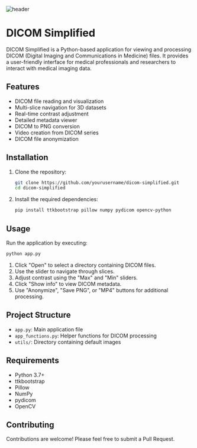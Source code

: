 ![header](https://capsule-render.vercel.app/api?type=venom&height=300&color=gradient&text=DICOMS%20Simplified&textBg=false&reversal=false&animation=twinkling)

# DICOM Simplified

DICOM Simplified is a Python-based application for viewing and processing DICOM (Digital Imaging and Communications in Medicine) files. It provides a user-friendly interface for medical professionals and researchers to interact with medical imaging data.

## Features

- DICOM file reading and visualization
- Multi-slice navigation for 3D datasets
- Real-time contrast adjustment
- Detailed metadata viewer
- DICOM to PNG conversion
- Video creation from DICOM series
- DICOM file anonymization

## Installation

1. Clone the repository:
   ```bash
   git clone https://github.com/yourusername/dicom-simplified.git
   cd dicom-simplified
   ```

2. Install the required dependencies:
   ```bash
   pip install ttkbootstrap pillow numpy pydicom opencv-python
   ```

## Usage

Run the application by executing:

```bash
python app.py
```

1. Click "Open" to select a directory containing DICOM files.
2. Use the slider to navigate through slices.
3. Adjust contrast using the "Max" and "Min" sliders.
4. Click "Show info" to view DICOM metadata.
5. Use "Anonymize", "Save PNG", or "MP4" buttons for additional processing.

## Project Structure

- `app.py`: Main application file
- `app_functions.py`: Helper functions for DICOM processing
- `utils/`: Directory containing default images

## Requirements

- Python 3.7+
- ttkbootstrap
- Pillow
- NumPy
- pydicom
- OpenCV

## Contributing

Contributions are welcome! Please feel free to submit a Pull Request.



